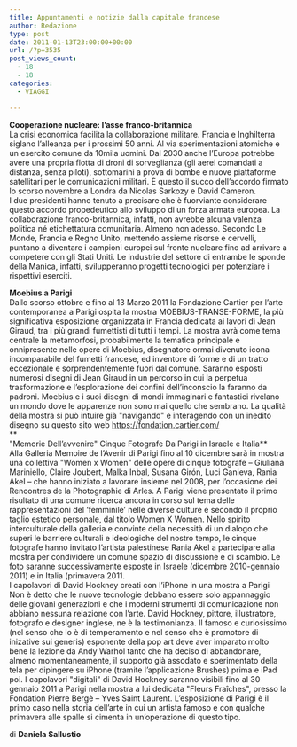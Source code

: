 ```yaml
---
title: Appuntamenti e notizie dalla capitale francese
author: Redazione
type: post
date: 2011-01-13T23:00:00+00:00
url: /?p=3535
post_views_count:
  - 18
  - 18
categories:
  - VIAGGI

---
```

**Cooperazione nucleare: l&rsquo;asse franco-britannica**  
La crisi economica facilita la collaborazione militare. Francia e Inghilterra siglano l&rsquo;alleanza per i prossimi 50 anni. Al via sperimentazioni atomiche e un esercito comune da 10mila uomini. Dal 2030 anche l&#8217;Europa potrebbe avere una propria flotta di droni di sorveglianza (gli aerei comandati a distanza, senza piloti), sottomarini a prova di bombe e nuove piattaforme satellitari per le comunicazioni militari. &Egrave;&nbsp;questo il succo dell&#8217;accordo firmato lo scorso novembre a Londra da Nicolas Sarkozy e David Cameron.  
I due presidenti hanno tenuto a precisare che &egrave; fuorviante considerare questo accordo propedeutico allo sviluppo di un forza armata europea. La collaborazione franco-britannica, infatti, non avrebbe alcuna valenza politica n&eacute; etichettatura comunitaria. Almeno non adesso. Secondo Le Monde, Francia e Regno Unito, mettendo assieme risorse e cervelli, puntano a diventare i campioni europei sul fronte nucleare fino ad arrivare a competere con gli Stati Uniti.&nbsp;Le industrie del settore di entrambe le sponde della Manica, infatti, svilupperanno progetti tecnologici per potenziare i rispettivi eserciti.

**Moebius a Parigi**  
Dallo scorso ottobre e fino al 13 Marzo 2011 la Fondazione Cartier per l&#8217;arte contemporanea a Parigi ospita la mostra MOEBIUS-TRANSE-FORME, la pi&ugrave; significativa esposizione organizzata in Francia dedicata ai lavori di Jean Giraud, tra i pi&ugrave; grandi fumettisti di tutti i tempi. La mostra avr&agrave; come tema centrale la metamorfosi, probabilmente la tematica principale e onnipresente nelle opere di Moebius, disegnatore ormai divenuto icona incomparabile del fumetti francese, ed inventore di forme e di un tratto eccezionale e sorprendentemente fuori dal comune. Saranno esposti numerosi disegni di Jean Giraud in un percorso in cui la perpetua trasformazione e l&#8217;esplorazione dei confini dell&#8217;inconscio la faranno da padroni. Moebius e i suoi disegni di mondi immaginari e fantastici rivelano un mondo dove le apparenze non sono mai quello che sembrano. La qualit&agrave; della mostra si pu&ograve; intuire gi&agrave; "navigando" e interagendo con un inedito disegno su questo sito web https://fondation.cartier.com/  
**  
"Memorie Dell&#8217;avvenire" Cinque Fotografe Da Parigi in Israele e Italia**  
Alla Galleria Memoire de l&#8217;Avenir di Parigi fino al 10 dicembre sar&agrave; in mostra una collettiva "Women x Women" delle opere di cinque fotografe &#8211; Giuliana Mariniello, Claire Joubert, Malka Inbal, Susana Gir&oacute;n, Luci Ganieva, Rania AkeI &#8211; che hanno iniziato a lavorare insieme nel 2008, per l&rsquo;occasione dei Rencontres de la Photographie di Arles. A Parigi viene presentato il primo risultato di una comune ricerca ancora in corso sul tema delle rappresentazioni del &lsquo;femminile&#8217; nelle diverse culture e secondo il proprio taglio estetico personale, dal titolo Women X Women. Nello spirito interculturale della galleria e convinte della necessit&agrave; di un dialogo che superi le barriere culturali e ideologiche del nostro tempo, le cinque fotografe hanno invitato l&#8217;artista palestinese Rania Akel a partecipare alla mostra per condividere un comune spazio di discussione e di scambio. Le foto saranne successivamente esposte in Israele (dicembre 2010-gennaio 2011) e in Italia (primavera 2011.  
I capolavori di David Hockney creati con l&#8217;iPhone in una mostra a Parigi  
Non &egrave; detto che le nuove tecnologie debbano essere solo appannaggio delle giovani generazioni e che i moderni strumenti di comunicazione non abbiano nessuna relazione con l&#8217;arte. David Hockney, pittore, illustratore, fotografo e designer inglese, ne &egrave; la testimonianza. Il famoso e curiosissimo (nel senso che lo &egrave; di temperamento e nel senso che &egrave; promotore di inizative sui generis) esponente della pop art deve aver imparato molto bene la lezione da Andy Warhol tanto che ha deciso di abbandonare, almeno momentaneamente, il supporto gi&agrave; assodato e sperimentato della tela per dipingere su iPhone (tramite l&#8217;applicazione Brushes) prima e iPad poi. I capolavori "digitali" di David Hockney saranno visibili fino al 30 gennaio 2011 a Parigi nella mostra a lui dedicata "Fleurs Fra&icirc;ches", presso la Fondation Pierre Berg&egrave; &#8211; Yves Saint Laurent. L&#8217;esposizione di Parigi &egrave; il primo caso nella storia dell&#8217;arte in cui un artista famoso e con qualche primavera alle spalle si cimenta in un&#8217;operazione di questo tipo. 

di **Daniela Sallustio**
